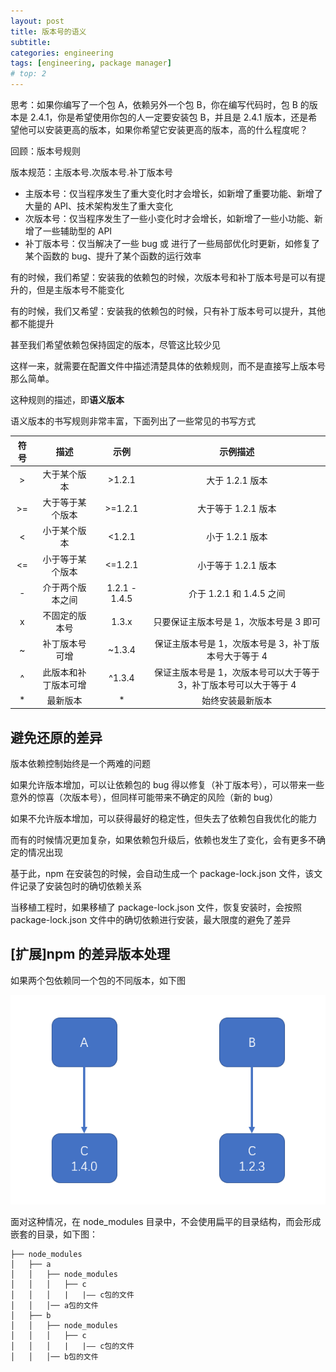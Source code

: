 ```yaml
---
layout: post
title: 版本号的语义
subtitle:
categories: engineering
tags: [engineering, package manager]
# top: 2
---
```


思考：如果你编写了一个包 A，依赖另外一个包 B，你在编写代码时，包 B 的版本是 2.4.1，你是希望使用你包的人一定要安装包 B，并且是 2.4.1 版本，还是希望他可以安装更高的版本，如果你希望它安装更高的版本，高的什么程度呢？

回顾：版本号规则

版本规范：主版本号.次版本号.补丁版本号

- 主版本号：仅当程序发生了重大变化时才会增长，如新增了重要功能、新增了大量的 API、技术架构发生了重大变化
- 次版本号：仅当程序发生了一些小变化时才会增长，如新增了一些小功能、新增了一些辅助型的 API
- 补丁版本号：仅当解决了一些 bug 或 进行了一些局部优化时更新，如修复了某个函数的 bug、提升了某个函数的运行效率

有的时候，我们希望：安装我的依赖包的时候，次版本号和补丁版本号是可以有提升的，但是主版本号不能变化

有的时候，我们又希望：安装我的依赖包的时候，只有补丁版本号可以提升，其他都不能提升

甚至我们希望依赖包保持固定的版本，尽管这比较少见

这样一来，就需要在配置文件中描述清楚具体的依赖规则，而不是直接写上版本号那么简单。

这种规则的描述，即**语义版本**

语义版本的书写规则非常丰富，下面列出了一些常见的书写方式

| 符号 |         描述         |     示例      |                              示例描述                              |
| :--: | :------------------: | :-----------: | :----------------------------------------------------------------: |
|  >   |     大于某个版本     |    >1.2.1     |                          大于 1.2.1 版本                           |
|  >=  |   大于等于某个版本   |    >=1.2.1    |                        大于等于 1.2.1 版本                         |
|  <   |     小于某个版本     |    <1.2.1     |                          小于 1.2.1 版本                           |
|  <=  |   小于等于某个版本   |    <=1.2.1    |                        小于等于 1.2.1 版本                         |
|  -   |   介于两个版本之间   | 1.2.1 - 1.4.5 |                      介于 1.2.1 和 1.4.5 之间                      |
|  x   |    不固定的版本号    |     1.3.x     |              只要保证主版本号是 1，次版本号是 3 即可               |
|  ~   |    补丁版本号可增    |    ~1.3.4     |        保证主版本号是 1，次版本号是 3，补丁版本号大于等于 4        |
|  ^   | 此版本和补丁版本可增 |    ^1.3.4     | 保证主版本号是 1，次版本号可以大于等于 3，补丁版本号可以大于等于 4 |
|  \*  |       最新版本       |      \*       |                          始终安装最新版本                          |

## 避免还原的差异

版本依赖控制始终是一个两难的问题

如果允许版本增加，可以让依赖包的 bug 得以修复（补丁版本号），可以带来一些意外的惊喜（次版本号），但同样可能带来不确定的风险（新的 bug）

如果不允许版本增加，可以获得最好的稳定性，但失去了依赖包自我优化的能力

而有的时候情况更加复杂，如果依赖包升级后，依赖也发生了变化，会有更多不确定的情况出现

基于此，npm 在安装包的时候，会自动生成一个 package-lock.json 文件，该文件记录了安装包时的确切依赖关系

当移植工程时，如果移植了 package-lock.json 文件，恢复安装时，会按照 package-lock.json 文件中的确切依赖进行安装，最大限度的避免了差异

## [扩展]npm 的差异版本处理

如果两个包依赖同一个包的不同版本，如下图

![](/assets/images/engineering/package-manager/2019-12-17-15-17-47.png)

面对这种情况，在 node_modules 目录中，不会使用扁平的目录结构，而会形成嵌套的目录，如下图：

```
├── node_modules
│   ├── a
│   │   ├── node_modules
│   │   │   ├── c
│   │   │   |   |—— c包的文件
│   │   │── a包的文件
│   ├── b
│   │   ├── node_modules
│   │   │   ├── c
│   │   │   |   |—— c包的文件
│   │   │── b包的文件
```
